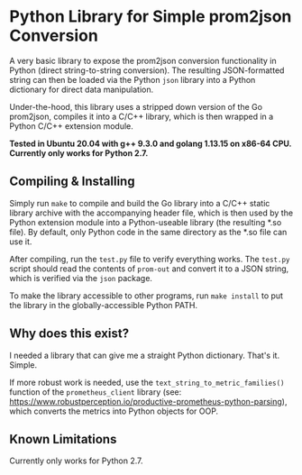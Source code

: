 
# Python Library for Simple prom2json Conversion
A very basic library to expose the prom2json conversion functionality in Python (direct string-to-string conversion).
The resulting JSON-formatted string can then be loaded via the Python `json` library into a Python dictionary for direct data manipulation.

Under-the-hood, this library uses a stripped down version of the Go prom2json, compiles it into a C/C++ library, which is then wrapped in a Python C/C++ extension module.

**Tested in Ubuntu 20.04 with g++ 9.3.0 and golang 1.13.15 on x86-64 CPU. Currently only works for Python 2.7.**

## Compiling & Installing
Simply run `make` to compile and build the Go library into a C/C++ static library archive with the accompanying header file, which is then used by the Python extension module into a Python-useable library (the resulting \*.so file).
By default, only Python code in the same directory as the \*.so file can use it.

After compiling, run the `test.py` file to verify everything works.
The `test.py` script should read the contents of `prom-out` and convert it to a JSON string, which is verified via the `json` package.

To make the library accessible to other programs, run `make install` to put the library in the globally-accessible Python PATH.

## Why does this exist?
I needed a library that can give me a straight Python dictionary. That's it. Simple.

If more robust work is needed, use the `text_string_to_metric_families()` function of the `prometheus_client` library (see: https://www.robustperception.io/productive-prometheus-python-parsing), which converts the metrics into Python objects for OOP.

## Known Limitations
Currently only works for Python 2.7.
